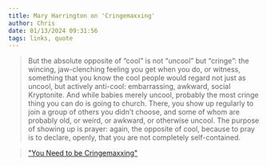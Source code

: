 ```yaml
---
title: Mary Harrington on 'Cringemaxxing'
author: Chris
date: 01/13/2024 09:31:56 
tags: links, quote
---
```


>But the absolute opposite of “cool” is not “uncool” but “cringe”: the wincing, jaw-clenching feeling you get when you do, or witness, something that you know the cool people would regard not just as uncool, but actively anti-cool: embarrassing, awkward, social Kryptonite. And while babies merely uncool, probably the most cringe thing you can do is going to church. There, you show up regularly to join a group of others you didn’t choose, and some of whom are probably old, or weird, or awkward, or otherwise uncool. The purpose of showing up is prayer: again, the opposite of cool, because to pray is to declare, openly, that you are not completely self-contained.

>["You Need to be Cringemaxxing"](https://reactionaryfeminist.substack.com/p/you-need-to-be-cringemaxxing)

